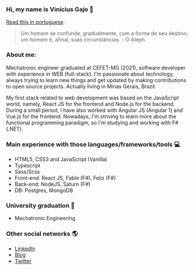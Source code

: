 ### Hi, my name is Vinícius Gajo 👋

[Read this in portuguese](https://github.com/64J0/64J0/blob/master/64J0-pt.md).

> Um homem se confunde, gradualmente, com a forma de seu destino; um homem é, afinal, suas circunstâncias. - O Aleph.

### About me:

Mechatronic engineer graduated at CEFET-MG (2021), software developer with experience in WEB (full-stack). I'm passionate about technology, always trying to learn new things and get updated by making contributions to open source projects. Actually living in Minas Gerais, Brazil.

My first stack related to web development was based on the JavaScript world, namely, React JS for the frontend and Node.js for the backend. During a small period, I have also worked with Angular JS (Angular 1) and Vue.js for the frontend. Nowadays, I'm striving to learn more about the functional programming paradigm, so I'm studying and working with F# (.NET).

### Main experience with those languages/frameworks/tools :computer:
  * HTML5, CSS3 and JavaScript (Vanilla)
  * Typescript
  * Sass/Scss
  * Front-end: React JS, Fable (F#), Feliz (F#)
  * Back-end: NodeJS, Saturn (F#)
  * DB: Postgres, MongoDB
  
### University graduation :notebook:
  * Mechatronic Engineering
  
### Other social networks :earth_americas:

* [LinkedIn](https://www.linkedin.com/in/vinicius-gajo/)
* [Blog](https://gaio.dev/)
* [Twitter](https://twitter.com/viniciusgajo)
